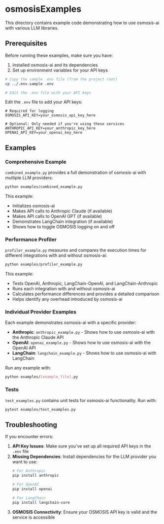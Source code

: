 # osmosisExamples

This directory contains example code demonstrating how to use osmosis-ai with various LLM libraries.

## Prerequisites

Before running these examples, make sure you have:

1. Installed osmosis-ai and its dependencies
2. Set up environment variables for your API keys

```bash
# Copy the sample .env file (from the project root)
cp ../.env.sample .env

# Edit the .env file with your API keys
```

Edit the `.env` file to add your API keys:

```
# Required for logging
OSMOSIS_API_KEY=your_osmosis_api_key_here

# Optional: Only needed if you're using these services
ANTHROPIC_API_KEY=your_anthropic_key_here
OPENAI_API_KEY=your_openai_key_here
```

## Examples

### Comprehensive Example

`combined_example.py` provides a full demonstration of osmosis-ai with multiple LLM providers:

```bash
python examples/combined_example.py
```

This example:
- Initializes osmosis-ai
- Makes API calls to Anthropic Claude (if available)
- Makes API calls to OpenAI GPT (if available)
- Demonstrates LangChain integration (if available)
- Shows how to toggle OSMOSIS logging on and off

### Performance Profiler

`profiler_example.py` measures and compares the execution times for different integrations with and without osmosis-ai:

```bash
python examples/profiler_example.py
```

This example:
- Tests OpenAI, Anthropic, LangChain-OpenAI, and LangChain-Anthropic
- Runs each integration with and without osmosis-ai
- Calculates performance differences and provides a detailed comparison
- Helps identify any overhead introduced by osmosis-ai

### Individual Provider Examples

Each example demonstrates osmosis-ai with a specific provider:

- **Anthropic**: `anthropic_example.py` - Shows how to use osmosis-ai with the Anthropic Claude API
- **OpenAI**: `openai_example.py` - Shows how to use osmosis-ai with the OpenAI API
- **LangChain**: `langchain_example.py` - Shows how to use osmosis-ai with LangChain

Run any example with:

```bash
python examples/[example_file].py
```

### Tests

`test_examples.py` contains unit tests for osmosis-ai functionality. Run with:

```bash
pytest examples/test_examples.py
```

## Troubleshooting

If you encounter errors:

1. **API Key Issues**: Make sure you've set up all required API keys in the `.env` file
2. **Missing Dependencies**: Install dependencies for the LLM provider you want to use:
   ```bash
   # For Anthropic
   pip install anthropic
   
   # For OpenAI
   pip install openai
   
   # For LangChain
   pip install langchain-core
   ```
3. **OSMOSIS Connectivity**: Ensure your OSMOSIS API key is valid and the service is accessible 